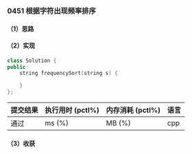 ### 0451 根据字符出现频率排序

#### （1）思路

#### （2）实现

```cpp
class Solution {
public:
    string frequencySort(string s) {

    }
};
```

| 提交结果 | 执行用时 (pctl%) | 内存消耗 (pctl%) | 语言 |
|:---------|:-----------------|:-----------------|:-----|
| 通过     |  ms (%)   |  MB (%)  | cpp  |

#### （3）收获
